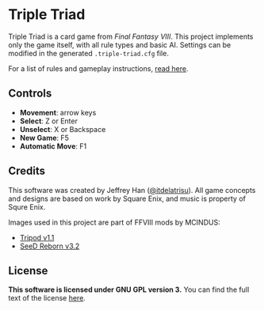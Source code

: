 # Triple Triad
Triple Triad is a card game from *Final Fantasy VIII*.  This project implements
only the game itself, with all rule types and basic AI.  Settings can be
modified in the generated `.triple-triad.cfg` file.

For a list of rules and gameplay instructions,
[read here](http://finalfantasy.wikia.com/wiki/Triple_Triad).

## Controls
 * **Movement**: arrow keys
 * **Select**: Z or Enter
 * **Unselect**: X or Backspace
 * **New Game**: F5
 * **Automatic Move**: F1

## Credits
This software was created by Jeffrey Han 
([@itdelatrisu](https://github.com/itdelatrisu/)).  All game concepts and
designs are based on work by Square Enix, and music is property of Squre Enix.

Images used in this project are part of FFVIII mods by MCINDUS:
 * [Tripod v1.1](http://forums.qhimm.com/index.php?topic=15301.0)
 * [SeeD Reborn v3.2](http://forums.qhimm.com/index.php?topic=15320.0)

## License
**This software is licensed under GNU GPL version 3.**
You can find the full text of the license [here](LICENSE).